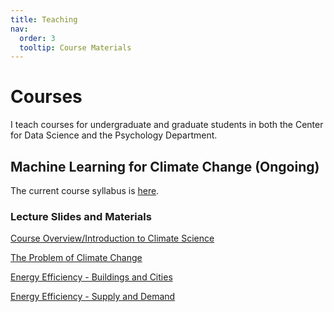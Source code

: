 ```yaml
---
title: Teaching
nav:
  order: 3
  tooltip: Course Materials
---
```


# <i class="fas fa-tools"></i>Courses

I teach courses for undergraduate and graduate students in both the Center for Data Science and the Psychology Department.

## Machine Learning for Climate Change (Ongoing)
The current course syllabus is [here](https://github.com/Lindsay-Lab/lindsay-lab.github.io/blob/main/ClimateML_Lectures/ML%20for%20Climate%20Syllabus-2.pdf).

### Lecture Slides and Materials
[Course Overview/Introduction to Climate Science](https://github.com/Lindsay-Lab/lindsay-lab.github.io/blob/main/ClimateML_Lectures/Intro_Climate%20Science.pdf)

[The Problem of Climate Change](https://github.com/Lindsay-Lab/lindsay-lab.github.io/blob/main/ClimateML_Lectures/Climate%20Change.pdf)

[Energy Efficiency - Buildings and Cities](https://github.com/Lindsay-Lab/lindsay-lab.github.io/blob/main/ClimateML_Lectures/3%20-%20Energy%20Efficiency%20-%20Buildings.pdf)

[Energy Efficiency - Supply and Demand](https://github.com/Lindsay-Lab/lindsay-lab.github.io/blob/main/ClimateML_Lectures/4%20-Energy%20Efficiency%20-%20Supply%20and%20Demand.pdf)

<!--{% include search-info.html %}

{% include section.html %}

## Featured

{% include list.html component="card" data="tools" filters="group: featured" %}

{% include section.html %}

## More

{% include list.html component="card" data="tools" filters="group: more" style="small" %}-->

